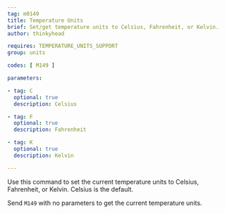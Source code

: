 ```yaml
---
tag: m0149
title: Temperature Units
brief: Set/get temperature units to Celsius, Fahrenheit, or Kelvin.
author: thinkyhead

requires: TEMPERATURE_UNITS_SUPPORT
group: units

codes: [ M149 ]

parameters:

- tag: C
  optional: true
  description: Celsius

- tag: F
  optional: true
  description: Fahrenheit

- tag: K
  optional: true
  description: Kelvin

---
```


Use this command to set the current temperature units to Celsius, Fahrenheit, or Kelvin. Celsius is the default.

Send `M149` with no parameters to get the current temperature units.
